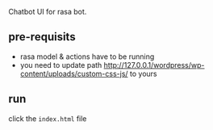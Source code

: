 Chatbot UI for rasa bot.

## pre-requisits
* rasa model & actions have to be running
* you need to update path http://127.0.0.1/wordpress/wp-content/uploads/custom-css-js/ to yours

## run
click the `index.html` file